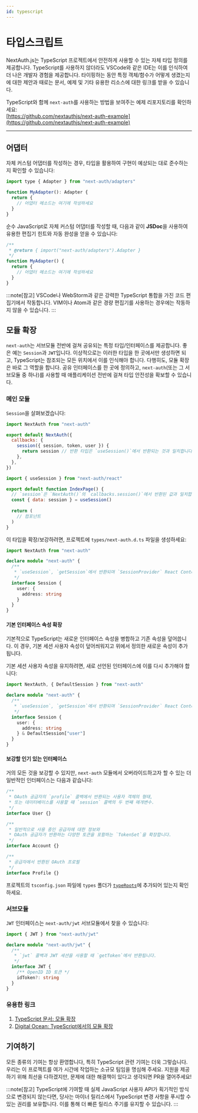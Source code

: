 ```yaml
---
id: typescript
---
```

# 타입스크립트

NextAuth.js는 TypeScript 프로젝트에서 안전하게 사용할 수 있는 자체 타입 정의를 제공합니다. TypeScript를 사용하지 않더라도 VSCode와 같은 IDE는 이를 인식하여 더 나은 개발자 경험을 제공합니다. 타이핑하는 동안 특정 객체/함수가 어떻게 생겼는지에 대한 제안과 때로는 문서, 예제 및 기타 유용한 리소스에 대한 링크를 받을 수 있습니다.

TypeScript와 함께 `next-auth`를 사용하는 방법을 보여주는 예제 리포지토리를 확인하세요:  
[https://github.com/nextauthjs/next-auth-example](https://github.com/nextauthjs/next-auth-example)

___

## 어댑터[](https://nextauth-ko.wsbox.pw/getting-started/typescript#adapters "직접 링크")

자체 커스텀 어댑터를 작성하는 경우, 타입을 활용하여 구현이 예상되는 대로 준수하는지 확인할 수 있습니다:

```js
import type { Adapter } from "next-auth/adapters"

function MyAdapter(): Adapter {  
  return {    
    // 어댑터 메소드는 여기에 작성하세요
  }
}
```

순수 JavaScript로 자체 커스텀 어댑터를 작성할 때, 다음과 같이 **JSDoc**을 사용하여 유용한 편집기 힌트와 자동 완성을 얻을 수 있습니다:

```jsx
/** 
 * @return { import("next-auth/adapters").Adapter } 
 */
function MyAdapter() {  
  return {    
    // 어댑터 메소드는 여기에 작성하세요
  }
}
```

:::note[참고]
VSCode나 WebStorm과 같은 강력한 TypeScript 통합을 가진 코드 편집기에서 작동합니다. VIM이나 Atom과 같은 경량 편집기를 사용하는 경우에는 작동하지 않을 수 있습니다.
:::

## 모듈 확장[](https://nextauth-ko.wsbox.pw/getting-started/typescript#module-augmentation "직접 링크")

`next-auth`는 서브모듈 전반에 걸쳐 공유되는 특정 타입/인터페이스를 제공합니다. 좋은 예는 `Session`과 `JWT`입니다. 이상적으로는 이러한 타입을 한 곳에서만 생성하면 되고, TypeScript는 참조되는 모든 위치에서 이를 인식해야 합니다. 다행히도, 모듈 확장은 바로 그 역할을 합니다. 공유 인터페이스를 한 곳에 정의하고, `next-auth`(또는 그 서브모듈 중 하나)를 사용할 때 애플리케이션 전반에 걸쳐 타입 안전성을 확보할 수 있습니다.

### 메인 모듈[](https://nextauth-ko.wsbox.pw/getting-started/typescript#main-module "직접 링크")

`Session`을 살펴보겠습니다:



```jsx title="pages/api/auth/[...nextauth].ts"
import NextAuth from "next-auth"

export default NextAuth({  
  callbacks: {    
    session({ session, token, user }) {      
      return session // 반환 타입은 `useSession()`에서 반환되는 것과 일치합니다    
    },  
  },
})
```



```jsx title="pages/index.ts"
import { useSession } from "next-auth/react"

export default function IndexPage() {  
  // `session`은 `NextAuth()`의 `callbacks.session()`에서 반환된 값과 일치합니다  
  const { data: session } = useSession()  
  
  return (    
    // 컴포넌트  
  )
}
```

이 타입을 확장/보강하려면, 프로젝트에 `types/next-auth.d.ts` 파일을 생성하세요:



```ts title="types/next-auth.d.ts"
import NextAuth from "next-auth"

declare module "next-auth" {  
  /**   
   * `useSession`, `getSession`에서 반환되며 `SessionProvider` React Context에서 prop으로 수신됩니다.   
   */  
  interface Session {    
    user: {      
      address: string    
    }  
  }
}
```

#### 기본 인터페이스 속성 확장[](https://nextauth-ko.wsbox.pw/getting-started/typescript#extend-default-interface-properties "직접 링크")

기본적으로 TypeScript는 새로운 인터페이스 속성을 병합하고 기존 속성을 덮어씁니다. 이 경우, 기본 세션 사용자 속성이 덮어씌워지고 위에서 정의한 새로운 속성이 추가됩니다.

기본 세션 사용자 속성을 유지하려면, 새로 선언된 인터페이스에 이를 다시 추가해야 합니다:



```ts title="types/next-auth.d.ts"
import NextAuth, { DefaultSession } from "next-auth"

declare module "next-auth" {  
  /**   
   * `useSession`, `getSession`에서 반환되며 `SessionProvider` React Context에서 prop으로 수신됩니다.   
   */  
  interface Session {    
    user: {      
      address: string    
    } & DefaultSession["user"]  
  }
}
```

#### 보강할 인기 있는 인터페이스[](https://nextauth-ko.wsbox.pw/getting-started/typescript#popular-interfaces-to-augment "직접 링크")

거의 모든 것을 보강할 수 있지만, `next-auth` 모듈에서 오버라이드하고자 할 수 있는 더 일반적인 인터페이스는 다음과 같습니다:

```ts
/** 
 * OAuth 공급자의 `profile` 콜백에서 반환되는 사용자 객체의 형태, 
 * 또는 데이터베이스를 사용할 때 `session` 콜백의 두 번째 매개변수.
 */
interface User {}

/** 
 * 일반적으로 사용 중인 공급자에 대한 정보와 
 * OAuth 공급자가 반환하는 다양한 토큰을 포함하는 `TokenSet`을 확장합니다.
 */
interface Account {}

/** 
 * 공급자에서 반환된 OAuth 프로필
 */
interface Profile {}
```

프로젝트의 `tsconfig.json` 파일에 `types` 폴더가 [`typeRoots`](https://www.typescriptlang.org/tsconfig/#typeRoots)에 추가되어 있는지 확인하세요.

### 서브모듈[](https://nextauth-ko.wsbox.pw/getting-started/typescript#submodules "직접 링크")

`JWT` 인터페이스는 `next-auth/jwt` 서브모듈에서 찾을 수 있습니다:



```ts title="types/next-auth.d.ts"
import { JWT } from "next-auth/jwt"

declare module "next-auth/jwt" {  
  /** 
   * `jwt` 콜백과 JWT 세션을 사용할 때 `getToken`에서 반환됩니다. 
   */  
  interface JWT {    
    /** OpenID ID 토큰 */    
    idToken?: string  
  }
}
```

### 유용한 링크[](https://nextauth-ko.wsbox.pw/getting-started/typescript#useful-links "직접 링크")

1.  [TypeScript 문서: 모듈 확장](https://www.typescriptlang.org/docs/handbook/declaration-merging.html#module-augmentation)
2.  [Digital Ocean: TypeScript에서의 모듈 확장](https://www.digitalocean.com/community/tutorials/typescript-module-augmentation)

## 기여하기[](https://nextauth-ko.wsbox.pw/getting-started/typescript#contributing "직접 링크")

모든 종류의 기여는 항상 환영합니다, 특히 TypeScript 관련 기여는 더욱 그렇습니다. 우리는 이 프로젝트를 여가 시간에 작업하는 소규모 팀임을 명심해 주세요. 지원을 제공하기 위해 최선을 다하겠지만, 문제에 대한 해결책이 있다고 생각되면 PR을 열어주세요!

:::note[참고]
TypeScript에 기여할 때 실제 JavaScript 사용자 API가 획기적인 방식으로 변경되지 않는다면, 당사는 마이너 릴리스에서 TypeScript 변경 사항을 푸시할 수 있는 권리를 보유합니다. 이를 통해 더 빠른 릴리스 주기를 유지할 수 있습니다.
:::